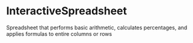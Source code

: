 # InteractiveSpreadsheet
Spreadsheet that performs basic arithmetic, calculates percentages, and applies formulas to entire columns or rows
